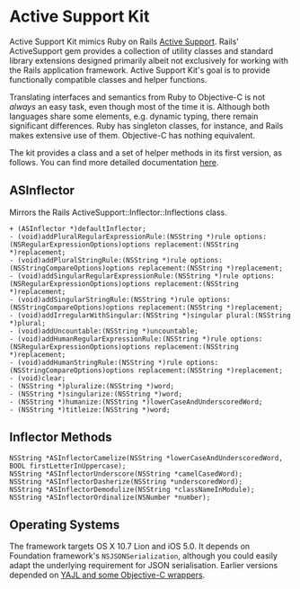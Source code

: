 # Active Support Kit

Active Support Kit mimics Ruby on Rails [Active Support][as]. Rails' ActiveSupport gem provides a collection of utility classes and standard library extensions designed primarily albeit not exclusively for working with the Rails application framework. Active Support Kit's goal is to provide functionally compatible classes and helper functions.

Translating interfaces and semantics from Ruby to Objective-C is not _always_ an easy task, even though most of the time it is. Although both languages share some elements, e.g. dynamic typing, there remain significant differences. Ruby has singleton classes, for instance, and Rails makes extensive use of them. Objective-C has nothing equivalent.

[as]:http://as.rubyonrails.org/

The kit provides a class and a set of helper methods in its first version, as follows. You can find more detailed documentation [here](http://royratcliffe.github.com/ActiveSupportKit/html/).

## ASInflector

Mirrors the Rails ActiveSupport::Inflector::Inflections class.

	+ (ASInflector *)defaultInflector;
	- (void)addPluralRegularExpressionRule:(NSString *)rule options:(NSRegularExpressionOptions)options replacement:(NSString *)replacement;
	- (void)addPluralStringRule:(NSString *)rule options:(NSStringCompareOptions)options replacement:(NSString *)replacement;
	- (void)addSingularRegularExpressionRule:(NSString *)rule options:(NSRegularExpressionOptions)options replacement:(NSString *)replacement;
	- (void)addSingularStringRule:(NSString *)rule options:(NSStringCompareOptions)options replacement:(NSString *)replacement;
	- (void)addIrregularWithSingular:(NSString *)singular plural:(NSString *)plural;
	- (void)addUncountable:(NSString *)uncountable;
	- (void)addHumanRegularExpressionRule:(NSString *)rule options:(NSRegularExpressionOptions)options replacement:(NSString *)replacement;
	- (void)addHumanStringRule:(NSString *)rule options:(NSStringCompareOptions)options replacement:(NSString *)replacement;
	- (void)clear;
	- (NSString *)pluralize:(NSString *)word;
	- (NSString *)singularize:(NSString *)word;
	- (NSString *)humanize:(NSString *)lowerCaseAndUnderscoredWord;
	- (NSString *)titleize:(NSString *)word;

## Inflector Methods

	NSString *ASInflectorCamelize(NSString *lowerCaseAndUnderscoredWord, BOOL firstLetterInUppercase);
	NSString *ASInflectorUnderscore(NSString *camelCasedWord);
	NSString *ASInflectorDasherize(NSString *underscoredWord);
	NSString *ASInflectorDemodulize(NSString *classNameInModule);
	NSString *ASInflectorOrdinalize(NSNumber *number);

## Operating Systems

The framework targets OS X 10.7 Lion and iOS 5.0. It depends on Foundation framework's `NSJSONSerialization`, although you could easily adapt the underlying requirement for JSON serialisation. Earlier versions depended on [YAJL and some Objective-C wrappers](https://github.com/royratcliffe/yajl/tree/master/objc).
